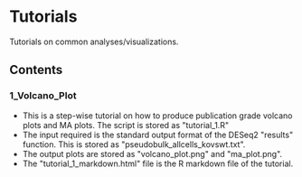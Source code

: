 # Tutorials
Tutorials on common analyses/visualizations.

## Contents
### 1_Volcano_Plot
+ This is a step-wise tutorial on how to produce publication grade volcano plots and MA plots. The script is stored as "tutorial_1.R"
+ The input required is the standard output format of the DESeq2 "results" function. This is stored as "pseudobulk_allcells_kovswt.txt". 
+ The output plots are stored as "volcano_plot.png" and "ma_plot.png".
+ The "tutorial_1_markdown.html" file is the R markdown file of the tutorial. 
